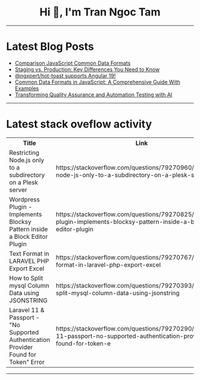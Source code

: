<h1 align="center">Hi 👋, I'm Tran Ngoc Tam</h1>

---

# Latest Blog Posts 
<!-- BLOG-POST-LIST:START -->
- [Comparison JavaScript Common Data Formats](https://dev.to/emma_richardson/comparison-javascript-common-data-formats-4a0c)
- [Staging vs. Production: Key Differences You Need to Know](https://dev.to/keploy/staging-vs-production-key-differences-you-need-to-know-31ka)
- [@ngxpert/hot-toast supports Angular 19!](https://dev.to/shhdharmen/ngxperthot-toast-supports-angular-19-4c56)
- [Common Data Formats in JavaScript: A Comprehensive Guide With Examples](https://dev.to/emma_richardson/common-data-formats-in-javascript-a-comprehensive-guide-with-examples-4ah7)
- [Transforming Quality Assurance and Automation Testing with AI](https://dev.to/onepoint/transforming-quality-assurance-and-automation-testing-with-ai-3676)
<!-- BLOG-POST-LIST:END -->

---

# Latest stack oveflow activity
<table>
  <tr><th>Title</th><th>Link</th></tr>
  <!-- STACKOVERFLOW:START --><tr><td>Restricting Node.js only to a subdirectory on a Plesk server</td><td>https://stackoverflow.com/questions/79270960/restricting-node-js-only-to-a-subdirectory-on-a-plesk-server</td></tr><tr><td>Wordpress Plugin - Implements Blocksy Pattern inside a Block Editor Plugin</td><td>https://stackoverflow.com/questions/79270825/wordpress-plugin-implements-blocksy-pattern-inside-a-block-editor-plugin</td></tr><tr><td>Text Format in LARAVEL PHP Export Excel</td><td>https://stackoverflow.com/questions/79270767/text-format-in-laravel-php-export-excel</td></tr><tr><td>How to Split mysql Column Data using JSONSTRING</td><td>https://stackoverflow.com/questions/79270393/how-to-split-mysql-column-data-using-jsonstring</td></tr><tr><td>Laravel 11 &amp; Passport - &quot;No Supported Authentication Provider Found for Token&quot; Error</td><td>https://stackoverflow.com/questions/79270290/laravel-11-passport-no-supported-authentication-provider-found-for-token-e</td></tr><!-- STACKOVERFLOW:END -->
</table>

---


